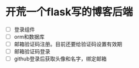 # 开荒一个flask写的博客后端
- [ ] 登录组件
- [ ] orm和数据库
- [ ] 邮箱验证码注册。目前还要给验证码设置有效期
- [ ] 邮箱验证码登录
- [ ] github登录后获取头像和名字，绑定邮箱